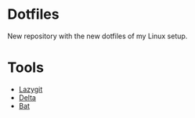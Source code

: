 # Dotfiles

New repository with the new dotfiles of my Linux setup.

# Tools

- [Lazygit](https://github.com/jesseduffield/lazygit)
- [Delta](https://github.com/dandavison/delta)
- [Bat](https://github.com/sharkdp/bat)
